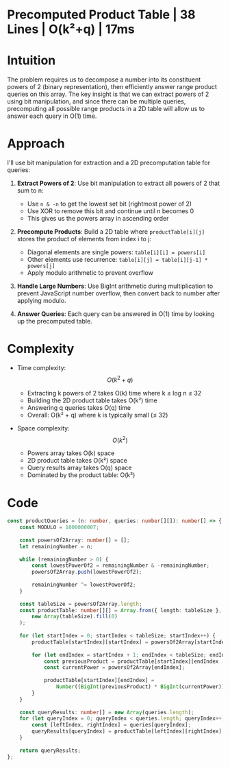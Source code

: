 # Precomputed Product Table | 38 Lines | O(k²+q) | 17ms

# Intuition
The problem requires us to decompose a number into its constituent powers of 2 (binary representation), then efficiently answer range product queries on this array. The key insight is that we can extract powers of 2 using bit manipulation, and since there can be multiple queries, precomputing all possible range products in a 2D table will allow us to answer each query in O(1) time.

# Approach
I'll use bit manipulation for extraction and a 2D precomputation table for queries:

1. **Extract Powers of 2**: Use bit manipulation to extract all powers of 2 that sum to n:
   - Use `n & -n` to get the lowest set bit (rightmost power of 2)
   - Use XOR to remove this bit and continue until n becomes 0
   - This gives us the powers array in ascending order

2. **Precompute Products**: Build a 2D table where `productTable[i][j]` stores the product of elements from index i to j:
   - Diagonal elements are single powers: `table[i][i] = powers[i]`
   - Other elements use recurrence: `table[i][j] = table[i][j-1] * powers[j]`
   - Apply modulo arithmetic to prevent overflow

3. **Handle Large Numbers**: Use BigInt arithmetic during multiplication to prevent JavaScript number overflow, then convert back to number after applying modulo.

4. **Answer Queries**: Each query can be answered in O(1) time by looking up the precomputed table.

# Complexity
- Time complexity: $$O(k^2 + q)$$
  - Extracting k powers of 2 takes O(k) time where k ≤ log n ≤ 32
  - Building the 2D product table takes O(k²) time
  - Answering q queries takes O(q) time
  - Overall: O(k² + q) where k is typically small (≤ 32)

- Space complexity: $$O(k^2)$$
  - Powers array takes O(k) space
  - 2D product table takes O(k²) space
  - Query results array takes O(q) space
  - Dominated by the product table: O(k²)

# Code
```typescript []
const productQueries = (n: number, queries: number[][]): number[] => {
    const MODULO = 1000000007;
    
    const powersOf2Array: number[] = [];
    let remainingNumber = n;
    
    while (remainingNumber > 0) {
        const lowestPowerOf2 = remainingNumber & -remainingNumber;
        powersOf2Array.push(lowestPowerOf2);
        
        remainingNumber ^= lowestPowerOf2;
    }
    
    const tableSize = powersOf2Array.length;
    const productTable: number[][] = Array.from({ length: tableSize }, () => 
        new Array(tableSize).fill(0)
    );
    
    for (let startIndex = 0; startIndex < tableSize; startIndex++) {
        productTable[startIndex][startIndex] = powersOf2Array[startIndex];
        
        for (let endIndex = startIndex + 1; endIndex < tableSize; endIndex++) {
            const previousProduct = productTable[startIndex][endIndex - 1];
            const currentPower = powersOf2Array[endIndex];
            
            productTable[startIndex][endIndex] = 
                Number((BigInt(previousProduct) * BigInt(currentPower)) % BigInt(MODULO));
        }
    }
    
    const queryResults: number[] = new Array(queries.length);
    for (let queryIndex = 0; queryIndex < queries.length; queryIndex++) {
        const [leftIndex, rightIndex] = queries[queryIndex];
        queryResults[queryIndex] = productTable[leftIndex][rightIndex];
    }
    
    return queryResults;
};
```